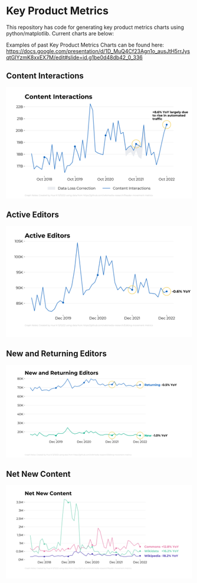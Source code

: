# Key Product Metrics

This repository has code for generating key product metrics charts using python/matplotlib. Current charts are below:

Examples of past Key Product Metrics Charts can be found here: https://docs.google.com/presentation/d/1D_MuQ4Cf23Agn1o_ausJtH5rrJysqtGIYzmK8xxEX7M/edit#slide=id.g1be0d48db42_0_336

## Content Interactions

![Content Interactions](content_interactions/charts/ContentInteractions_3_light.png)

## Active Editors


![Active Editors](active_editors/charts/Dec_1.png)


## New and Returning Editors


![New and Returning Editors](new_returning/charts/Dec_3_sidelabelsblack.png)

## Net New Content


![Net New Content](net_new_content/charts/NetNew_2_yoy.png)